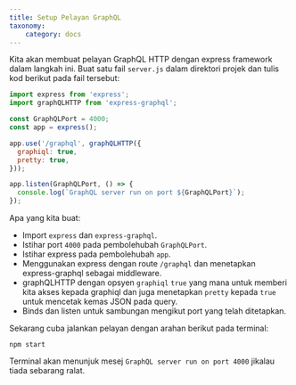 ```yaml
---
title: Setup Pelayan GraphQL
taxonomy:
    category: docs
---
```


Kita akan membuat pelayan GraphQL HTTP dengan express framework dalam langkah ini. Buat satu fail ```server.js``` dalam direktori projek dan tulis kod berikut pada fail tersebut:
```javascript
import express from 'express';
import graphQLHTTP from 'express-graphql';

const GraphQLPort = 4000;
const app = express();

app.use('/graphql', graphQLHTTP({
  graphiql: true,
  pretty: true,
}));

app.listen(GraphQLPort, () => {
  console.log(`GraphQL server run on port ${GraphQLPort}`);
});
```
Apa yang kita buat:
* Import ```express``` dan ```express-graphql```.
* Istihar port ```4000``` pada pembolehubah ```GraphQLPort```.
* Istihar express pada pembolehubah ```app```.
* Menggunakan express dengan route ```/graphql``` dan menetapkan express-graphql sebagai middleware.
* graphQLHTTP dengan opsyen ```graphiql``` ```true``` yang mana untuk memberi kita akses kepada graphiql dan juga menetapkan ```pretty``` kepada ```true``` untuk mencetak kemas JSON pada query.
* Binds dan listen untuk sambungan mengikut port yang telah ditetapkan.


Sekarang cuba jalankan pelayan dengan arahan berikut pada terminal:
```
npm start
```
Terminal akan menunjuk mesej ```GraphQL server run on port 4000``` jikalau tiada sebarang ralat.
